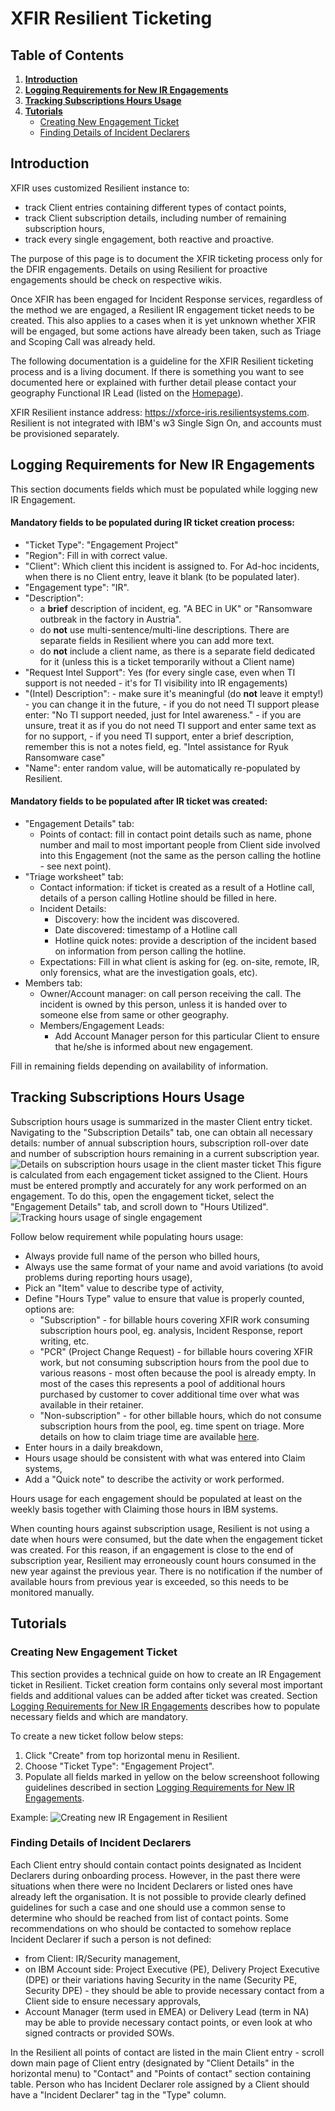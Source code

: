 

# XFIR Resilient Ticketing

## Table of Contents
1. **[Introduction](#Introduction)**
2. **[Logging Requirements for New IR Engagements](#Logging-Requirements-for-New-IR-Engagements)**
3. **[Tracking Subscriptions Hours Usage](#Tracking-Subscriptions-Hours-Usage)**
4. **[Tutorials](#Tutorials)**
	- [Creating New Engagement Ticket](#Creating-New-Engagement-Ticket)
	- [Finding Details of Incident Declarers](#Finding-Details-of-Incident-Declarers)

## Introduction
XFIR uses customized Resilient instance to:
- track Client entries containing different types of contact points,
- track Client subscription details, including number of remaining subscription hours,
- track every single engagement, both reactive and proactive.

The purpose of this page is to document the XFIR ticketing process only for the DFIR engagements. Details on using Resilient for proactive engagements should be check on respective wikis.

Once XFIR has been engaged for Incident Response services, regardless of the method we are engaged, a Resilient IR engagement ticket needs to be created. This also applies to a cases when it is yet unknown whether XFIR will be engaged, but some actions have already been taken, such as Triage and Scoping Call was already held.

The following documentation is a guideline for the XFIR Resilient ticketing process and is a living document. If there is something you want to see documented here or explained with further detail please contact your geography Functional IR Lead (listed on the [Homepage](Home.md)).

XFIR Resilient instance address: https://xforce-iris.resilientsystems.com. Resilient is not integrated with IBM's w3 Single Sign On, and accounts must be provisioned separately.

## Logging Requirements for New IR Engagements
This section documents fields which must be populated while logging new IR Engagement. 

#### Mandatory fields to be populated during IR ticket creation process:
- "Ticket Type": "Engagement Project"
- "Region": Fill in with correct value.
- "Client": Which client this incident is assigned to. For Ad-hoc incidents, when there is no Client entry, leave it blank (to be populated later).
- "Engagement type": "IR".
- "Description":
	- a **brief** description of incident, eg. "A BEC in UK" or "Ransomware outbreak in the factory in Austria".
	- do **not** use multi-sentence/multi-line descriptions. There are separate fields in Resilient where you can add more text.
	- do **not** include a client name, as there is a separate field dedicated for it (unless this is a ticket temporarily without a Client name)
- "Request Intel Support": Yes (for every single case, even when TI support is not needed - it's for TI visibility into IR engagements)
- "(Intel) Description":
		- make sure it's meaningful (do **not** leave it empty!) - you can change it in the future,
		- if you do not need TI support please enter: "No TI support needed, just for Intel awareness."
		- if you are unsure, treat it as if you do not need TI support and enter same text as for no support,
		- if you need TI support, enter a brief description, remember this is not a notes field, eg. "Intel assistance for Ryuk Ransomware case"
- "Name": enter random value, will be automatically re-populated by Resilient.

#### Mandatory fields to be populated after IR ticket was created:
- "Engagement Details" tab:
	- Points of contact: fill in contact point details such as name, phone number and mail to most important people from Client side involved into this Engagement (not the same as the person calling the hotline - see next point).
- "Triage worksheet" tab:
	- Contact information: if ticket is created as a result of a Hotline call, details of a person calling Hotline should be filled in here.
	- Incident Details:
		- Discovery: how the incident was discovered.
		- Date discovered: timestamp of a Hotline call
		- Hotline quick notes: provide a description of the incident based on information from person calling the hotline.
	- Expectations: Fill in what client is asking for (eg. on-site, remote, IR, only forensics, what are the investigation goals, etc).
- Members tab:
	- Owner/Account manager: on call person receiving the call. The incident is owned by this person, unless it is handed over to someone else from same or other geography. 
	- Members/Engagement Leads: 
		- Add Account Manager person for this particular Client to ensure that he/she is informed about new engagement. 

Fill in remaining fields depending on availability of information.

## Tracking Subscriptions Hours Usage
Subscription hours usage is summarized in the master Client entry ticket. Navigating to the "Subscription Details" tab, one can obtain all necessary details: number of annual subscription hours, subscription roll-over date and number of subscription hours remaining in a current subscription year.
![Details on subscription hours usage in the client master ticket](screenshots/Resilient_tracking_subscription_hours_usage.png)
This figure is calculated from each engagement ticket assigned to the Client. Hours must be entered promptly and accurately for any work performed on an engagement. To do this, open the engagement ticket, select the "Engagement Details" tab, and scroll down to "Hours Utilized".
![Tracking hours usage of single engagement](screenshots/Resilient_tracking_hours_usage_in_engagement.png)

Follow below requirement while populating hours usage:
- Always provide full name of the person who billed hours,
- Always use the same format of your name and avoid variations (to avoid problems during reporting hours usage),
- Pick an "Item" value to describe type of activity,
- Define "Hours Type" value to ensure that value is properly counted, options are:
	- "Subscription" - for billable hours covering XFIR work consuming subscription hours pool, eg. analysis, Incident Response, report writing, etc.
	- "PCR" (Project Change Request) - for billable hours covering XFIR work, but not consuming subscription hours from the pool due to various reasons - most often because the pool is already empty. In most of the cases this represents a pool of additional hours purchased by customer to cover additional time over what was available in their retainer.
	- "Non-subscription" - for other billable hours, which do not consume subscription hours from the pool, eg. time spent on triage. More details on how to claim triage time are available [here](DFIR-Triage-Scoping.md#Claiming).
- Enter hours in a daily breakdown,
- Hours usage should be consistent with what was entered into Claim systems,
- Add a "Quick note" to describe the activity or work performed.

Hours usage for each engagement should be populated at least on the weekly basis together with Claiming those hours in IBM systems.

When counting hours against subscription usage, Resilient is not using a date when hours were consumed, but the date when the engagement ticket was created. For this reason, if an engagement is close to the end of subscription year, Resilient may erroneously count hours consumed in the new year against the previous year. There is no notification if the number of available hours from previous year is exceeded, so this needs to be monitored manually.


## Tutorials

### Creating New Engagement Ticket
This section provides a technical guide on how to create an IR Engagement ticket in Resilient. Ticket creation form contains only several most important fields and additional values can be added after ticket was created. Section  [Logging Requirements for New IR Engagements](#Logging-Requirements-for-New-IR-Engagements) describes how to populate necessary fields and which are mandatory.

To create a new ticket follow below steps:
 1. Click "Create" from top horizontal menu in Resilient.
 2. Choose "Ticket Type": "Engagement Project".
 3. Populate all fields marked in yellow on the below screenshoot following guidelines described in section [Logging Requirements for New IR Engagements](#Logging-Requirements-for-New-IR-Engagements).

Example:
![Creating new IR Engagement in Resilient](screenshots/Resilient_New_IR_Engagement.png)

### Finding Details of Incident Declarers
Each Client entry should contain contact points designated as Incident Declarers during onboarding process. However, in the past there were situations when there were no Incident Declarers or listed ones have already left the organisation. It is not possible to provide clearly defined guidelines for such a case and one should use a common sense to determine who should be reached from list of contact points. Some recommendations on who should be contacted to somehow replace Incident Declarer if such a person is not defined:
- from Client: IR/Security management,
- on IBM Account side: Project Executive (PE), Delivery Project Executive (DPE) or their variations having Security in the name (Security PE, Security DPE) - they should be able to provide necessary contact from a Client side to ensure necessary approvals,
- Account Manager (term used in EMEA) or Delivery Lead (term in NA) may be able to provide necessary contact points, or even look at who signed contracts or provided SOWs.

In the Resilient all points of contact are listed in the main Client entry - scroll down main page of Client entry (designated by "Client Details" in the horizontal menu) to "Contact" and "Points of contact" section containing table. Person who has Incident Declarer role assigned by a Client should have a "Incident Declarer" tag in the "Type" column. 
